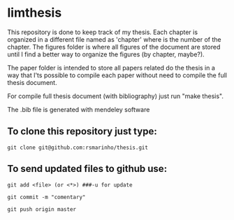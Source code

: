 # limthesis 

This repository is done to keep track of my thesis. Each chapter is organized in a different file named as 'chapter<No>' where <No> is the number of the chapter. The figures folder is where all figures of the document are stored until I find a better way to organize the figures (by chapter, maybe?).

The paper folder is intended to store all papers related do the thesis in a way that I'ts possible to compile each paper without need to compile the full thesis document.

For compile full thesis document (with bibliography) just run "make thesis".

The .bib file is generated with mendeley software


## To clone this repository just type:
```
git clone git@github.com:rsmarinho/thesis.git
```

## To send updated files to github use:
```
git add <file> (or <*>) ###-u for update

git commit -m "comentary"

git push origin master
```

